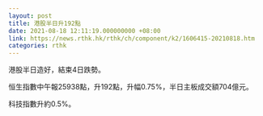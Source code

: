 ```yaml
---
layout: post
title: 港股半日升192點
date: 2021-08-18 12:11:19.000000000 +08:00
link: https://news.rthk.hk/rthk/ch/component/k2/1606415-20210818.htm
categories: rthk
---
```


港股半日造好，結束4日跌勢。

恒生指數中午報25938點，升192點，升幅0.75%，半日主板成交額704億元。

科技指數升約0.5%。
